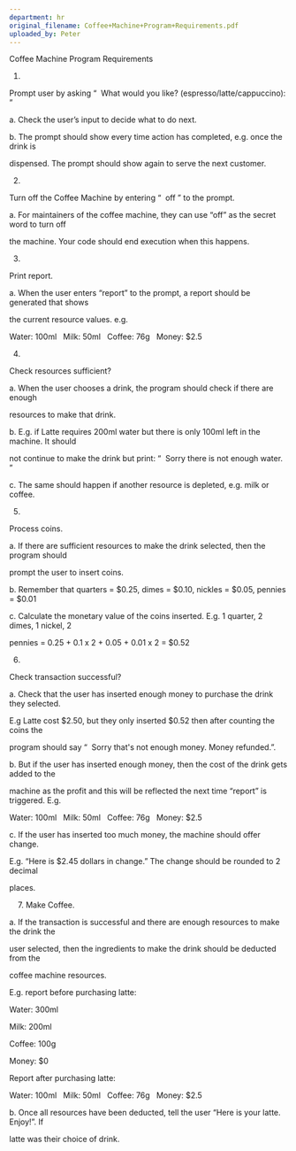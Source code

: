 ```yaml
---
department: hr
original_filename: Coffee+Machine+Program+Requirements.pdf
uploaded_by: Peter
---
```


Coffee Machine Program Requirements
 
 
 
 
1.
Prompt user by asking “
​ 
What would you like? (espresso/latte/cappuccino):​
”
 
a.
Check the user’s input to decide what to do next.
 
 
b.
The prompt should show every time action has completed, e.g. once the drink is
 
dispensed. The prompt should show again to serve the next customer.
 
 
2.
Turn off the Coffee Machine by entering “
​ 
off​
” to the prompt.
 
a.
For maintainers of the coffee machine, they can use “off” as the secret word to turn off
 
the machine. Your code should end execution when this happens.
 
 
3.
Print report.
 
a.
When the user enters “report” to the prompt, a report should be generated that shows
 
the current resource values. e.g.
 
 
Water: 100ml
 
Milk: 50ml
 
Coffee: 76g
 
Money: $2.5
 
 
4.
Check resources sufficient?
 
a.
When the user chooses a drink, the program should check if there are enough
 
resources to make that drink.
 
 
b.
E.g. if Latte requires 200ml water but there is only 100ml left in the machine. It should
 
not continue to make the drink but print: “
​ 
Sorry there is not enough water.​
”
 
c.
The same should happen if another resource is depleted, e.g. milk or coffee.
 
 
5.
Process coins.
 
a.
If there are sufficient resources to make the drink selected, then the program should
 
prompt the user to insert coins.
 
 
b.
Remember that quarters = $0.25, dimes = $0.10, nickles = $0.05, pennies = $0.01
 
c.
Calculate the monetary value of the coins inserted. E.g. 1 quarter, 2 dimes, 1 nickel, 2
 
pennies = 0.25 + 0.1 x 2 + 0.05 + 0.01 x 2 = $0.52
 
 
6.
Check transaction successful?
 
a.
Check that the user has inserted enough money to purchase the drink they selected.
 
E.g Latte cost $2.50, but they only inserted $0.52 then after counting the coins the
 
program should say “
​ 
Sorry that's not enough money. Money refunded.​
”.
 
b.
But if the user has inserted enough money, then the cost of the drink gets added to the
 
machine as the profit and this will be reflected the next time “report” is triggered. E.g.
 
 
Water: 100ml
 
Milk: 50ml
 
Coffee: 76g
 
Money: $2.5
 
c.
If the user has inserted too much money, the machine should offer change.
 
 
E.g. “Here is $2.45 dollars in change.” The change should be rounded to 2 decimal
 
places.
 
 
 
7.
Make Coffee.
 
a.
If the transaction is successful and there are enough resources to make the drink the
 
user selected, then the ingredients to make the drink should be deducted from the
 
coffee machine resources.
 
 
 
E.g. report before purchasing latte:
 
Water: 300ml
 
Milk: 200ml
 
Coffee: 100g
 
Money: $0
 
 
Report after purchasing latte:
 
Water: 100ml
 
Milk: 50ml
 
Coffee: 76g
 
Money: $2.5
 
 
b.
Once all resources have been deducted, tell the user “Here is your latte. Enjoy!”. If
 
latte was their choice of drink.
 
 
 

